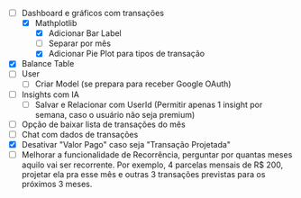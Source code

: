 - [ ] Dashboard e gráficos com transações
    - [x] Mathplotlib
        - [x] Adicionar Bar Label
        - [ ] Separar por mês
        - [x] Adicionar Pie Plot para tipos de transação
- [x] Balance Table
- [ ] User
    - [ ] Criar Model (se prepara para receber Google OAuth)
- [ ] Insights com IA
    - [ ] Salvar e Relacionar com UserId (Permitir apenas 1 insight por semana, caso o usuário não seja premium)
- [ ] Opção de baixar lista de transações do mês
- [ ] Chat com dados de transações
- [x] Desativar "Valor Pago" caso seja "Transação Projetada"
- [ ] Melhorar a funcionalidade de Recorrência, perguntar por quantas meses aquilo vai ser recorrente. Por exemplo, 4 parcelas mensais de R$ 200, projetar ela pra esse mês e outras 3 transações previstas para os próximos 3 meses.